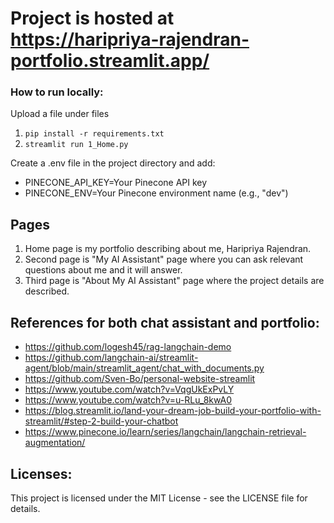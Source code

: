 # Project is hosted at https://haripriya-rajendran-portfolio.streamlit.app/

### How to run locally:

Upload a file under files

1. ```pip install -r requirements.txt```
2. ```streamlit run 1_Home.py```

Create a .env file in the project directory and add:
* PINECONE_API_KEY=Your Pinecone API key
* PINECONE_ENV=Your Pinecone environment name (e.g., "dev")


## Pages
1. Home page is my portfolio describing about me, Haripriya Rajendran.
2. Second page is "My AI Assistant" page where you can ask relevant questions about me and it will answer.
3. Third page is "About My AI Assistant" page where the project details are described.

## References for both chat assistant and portfolio:
- https://github.com/logesh45/rag-langchain-demo
- https://github.com/langchain-ai/streamlit-agent/blob/main/streamlit_agent/chat_with_documents.py
- https://github.com/Sven-Bo/personal-website-streamlit
- https://www.youtube.com/watch?v=VqgUkExPvLY
- https://www.youtube.com/watch?v=u-RLu_8kwA0
- https://blog.streamlit.io/land-your-dream-job-build-your-portfolio-with-streamlit/#step-2-build-your-chatbot
- https://www.pinecone.io/learn/series/langchain/langchain-retrieval-augmentation/

## Licenses:

This project is licensed under the MIT License - see the LICENSE file for details.

